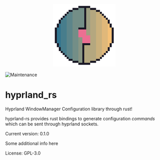 <p align="center">
    <img width="200" src="./assets/logo.png" alt="logo">
</p>

![Maintenance](https://img.shields.io/badge/maintenance-activly--developed-brightgreen.svg)

# hyprland_rs

Hyprland WindowManager Configuration library through rust!

hyprland-rs provides rust bindings to generate configuration
_commands_ which can be sent through hyprland sockets.




Current version: 0.1.0

Some additional info here

License: GPL-3.0
